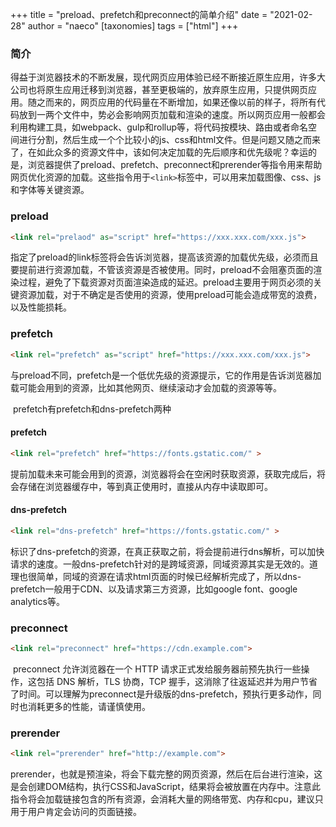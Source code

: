 +++
title = "preload、prefetch和preconnect的简单介绍"
date = "2021-02-28"
author = "naeco"
[taxonomies]
tags = ["html"]
+++



### 简介

​	得益于浏览器技术的不断发展，现代网页应用体验已经不断接近原生应用，许多大公司也将原生应用迁移到浏览器，甚至更极端的，放弃原生应用，只提供网页应用。随之而来的，网页应用的代码量在不断增加，如果还像以前的样子，将所有代码放到一两个文件中，势必会影响网页加载和渲染的速度。所以网页应用一般都会利用构建工具，如webpack、gulp和rollup等，将代码按模块、路由或者命名空间进行分割，然后生成一个个比较小的js、css和html文件。但是问题又随之而来了，在如此众多的资源文件中，该如何决定加载的先后顺序和优先级呢？幸运的是，浏览器提供了preload、prefetch、preconnect和prerender等指令用来帮助网页优化资源的加载。这些指令用于`<link>`标签中，可以用来加载图像、css、js和字体等关键资源。

### preload

```html
<link rel="prelaod" as="script" href="https://xxx.xxx.com/xxx.js">
```

​	指定了preload的link标签将会告诉浏览器，提高该资源的加载优先级，必须而且要提前进行资源加载，不管该资源是否被使用。同时，preload不会阻塞页面的渲染过程，避免了下载资源对页面渲染造成的延迟。preload主要用于网页必须的关键资源加载，对于不确定是否使用的资源，使用preload可能会造成带宽的浪费，以及性能损耗。

### prefetch

```html
<link rel="prefetch" as="script" href="https://xxx.xxx.com/xxx.js">
```

​	与preload不同，prefetch是一个低优先级的资源提示，它的作用是告诉浏览器加载可能会用到的资源，比如其他网页、继续滚动才会加载的资源等等。

​	prefetch有prefetch和dns-prefetch两种

#### prefetch

```html
<link rel="prefetch" href="https://fonts.gstatic.com/" >
```

​	提前加载未来可能会用到的资源，浏览器将会在空闲时获取资源，获取完成后，将会存储在浏览器缓存中，等到真正使用时，直接从内存中读取即可。

#### dns-prefetch

```html
<link rel="dns-prefetch" href="https://fonts.gstatic.com/" >
```

​	标识了dns-prefetch的资源，在真正获取之前，将会提前进行dns解析，可以加快请求的速度。一般dns-prefetch针对的是跨域资源，同域资源其实是无效的。道理也很简单，同域的资源在请求html页面的时候已经解析完成了，所以dns-prefetch一般用于CDN、以及请求第三方资源，比如google font、google analytics等。

### preconnect

```html
<link rel="preconnect" href="https://cdn.example.com">
```

​	preconnect 允许浏览器在一个 HTTP 请求正式发给服务器前预先执行一些操作，这包括 DNS 解析，TLS 协商，TCP 握手，这消除了往返延迟并为用户节省了时间。可以理解为preconnect是升级版的dns-prefetch，预执行更多动作，同时也消耗更多的性能，请谨慎使用。

### prerender

```html
<link rel="prerender" href="http://example.com">
```

​	prerender，也就是预渲染，将会下载完整的网页资源，然后在后台进行渲染，这是会创建DOM结构，执行CSS和JavaScript，结果将会被放置在内存中。注意此指令将会加载链接包含的所有资源，会消耗大量的网络带宽、内存和cpu，建议只用于用户肯定会访问的页面链接。

